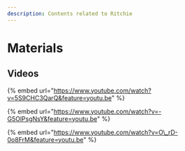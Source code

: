 ```yaml
---
description: Contents related to Ritchie
---
```


# Materials

## **Videos**

{% embed url="https://www.youtube.com/watch?v=5S9CHC3QarQ&feature=youtu.be" %}

{% embed url="https://www.youtube.com/watch?v=-G5OlPsgNsY&feature=youtu.be" %}

{% embed url="https://www.youtube.com/watch?v=O\_rD-0o8FrM&feature=youtu.be" %}



